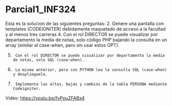 # Parcial1_INF324


Esta es la solucion de las siguientes preguntas:
2.      Genere una pantalla con templates (CODEIGNITER) debidamente maquetado de acceso a la facultad y al menos tres carreras
4.      Con el rol DIRECTOR se puede visualizar por departamento la media de notas, solo código PHP bajando la consulta en un array (similar al case-when, pero sin usar estos OPT).

5.      Con el rol DIRECTOR se puede visualizar por departamento la media de notas, solo SQL (case-when).

6.      La misma anterior, pero con PYTHON lea la consulta SQL (case-when) y desplieguela.

7.      Implemente las altas, bajas y cambios de la tabla PERSONA mediente Codeigniter.

Video:
https://youtu.be/fvPpuZFABx4
